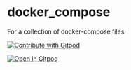 # docker_compose
For a collection of docker-compose files

<a href="https://gitpod.io/#<your-repository-url>">
  <img
    src="https://img.shields.io/badge/Contribute%20with-Gitpod-908a85?logo=gitpod"
    alt="Contribute with Gitpod"
  />
</a>

[![Open in Gitpod](https://gitpod.io/button/open-in-gitpod.svg)](https://gitpod.io/#https://github.com/hakuseki/docker_compose)
